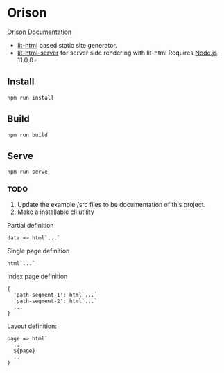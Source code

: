 # Orison

[Orison Documentation](https://orison.alexlockhart.me)

* [lit-html](https://github.com/Polymer/lit-html) based static site generator.
* [lit-html-server](https://github.com/popeindustries/lit-html-server) for server side rendering with lit-html
Requires [Node.js](https://nodejs.org/en/) 11.0.0+

## Install

`npm run install`

## Build

`npm run build`

## Serve

`npm run serve`

### TODO

1. Update the example /src files to be documentation of this project.
1. Make a installable cli utility

Partial definition
```
data => html`...`
```

Single page definition
```
html`...`
```

Index page definition
```
{
  'path-segment-1': html`...`
  'path-segment-2': html`...`
  ...
}
```

Layout definition:
```
page => html`
  ...
  ${page}
  ...
}
```
